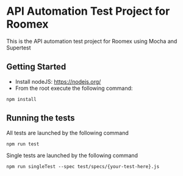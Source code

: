 # API Automation Test Project for Roomex

This is the API automation test project for Roomex using Mocha and Supertest

## Getting Started

* Install nodeJS: https://nodejs.org/
* From the root execute the following command:

```
npm install
```

## Running the tests

All tests are launched by the following command
```
npm run test
```

Single tests are launched by the following command
```
npm run singleTest --spec test/specs/{your-test-here}.js 
```
